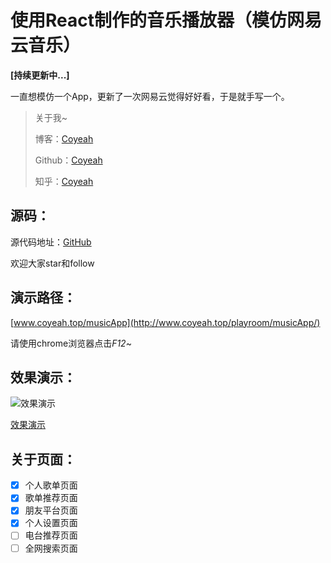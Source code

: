 # 使用React制作的音乐播放器（模仿网易云音乐）

**[持续更新中...]**

一直想模仿一个App，更新了一次网易云觉得好好看，于是就手写一个。

> 关于我~
> 
> 博客：[Coyeah](http://www.coyeah.top)
> 
> Github：[Coyeah](https://github.com/Coyeah)
> 
> 知乎：[Coyeah](https://www.zhihu.com/people/coyeah-21)

## 源码：

源代码地址：[GitHub](https://github.com/Coyeah/react-musicApp)

欢迎大家star和follow

## 演示路径：

[www.coyeah.top/musicApp](http://www.coyeah.top/playroom/musicApp/)

请使用chrome浏览器点击*F12*~    

## 效果演示：

![效果演示](https://github.com/Coyeah/react-musicApp/blob/master/resource/resource_01.gif)

[效果演示](https://github.com/Coyeah/react-musicApp/blob/master/resource/QR_Code.png)

## 关于页面：

- [x] 个人歌单页面
- [x] 歌单推荐页面
- [x] 朋友平台页面
- [x] 个人设置页面
- [ ] 电台推荐页面
- [ ] 全网搜索页面
